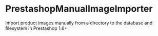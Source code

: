 PrestashopManualImageImporter
=============================

Import product images manually from a directory to the database and filesystem in Prestashop 1.6+
